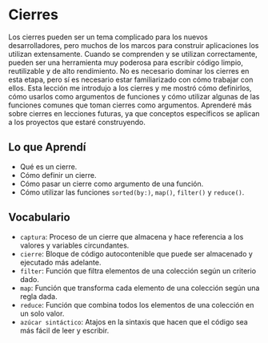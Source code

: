 # Cierres

Los cierres pueden ser un tema complicado para los nuevos desarrolladores, pero muchos de los marcos para construir aplicaciones los utilizan extensamente. Cuando se comprenden y se utilizan correctamente, pueden ser una herramienta muy poderosa para escribir código limpio, reutilizable y de alto rendimiento. No es necesario dominar los cierres en esta etapa, pero sí es necesario estar familiarizado con cómo trabajar con ellos.
Esta lección me introdujo a los cierres y me mostró cómo definirlos, cómo usarlos como argumentos de funciones y cómo utilizar algunas de las funciones comunes que toman cierres como argumentos. Aprenderé más sobre cierres en lecciones futuras, ya que conceptos específicos se aplican a los proyectos que estaré construyendo.

## Lo que Aprendí
- Qué es un cierre.
- Cómo definir un cierre.
- Cómo pasar un cierre como argumento de una función.
- Cómo utilizar las funciones `sorted(by:)`, `map()`, `filter()` y `reduce()`.

## Vocabulario
- `captura`: Proceso de un cierre que almacena y hace referencia a los valores y variables circundantes.
- `cierre`: Bloque de código autocontenible que puede ser almacenado y ejecutado más adelante.
- `filter`: Función que filtra elementos de una colección según un criterio dado.
- `map`: Función que transforma cada elemento de una colección según una regla dada.
- `reduce`: Función que combina todos los elementos de una colección en un solo valor.
- `azúcar sintáctico`: Atajos en la sintaxis que hacen que el código sea más fácil de leer y escribir.

